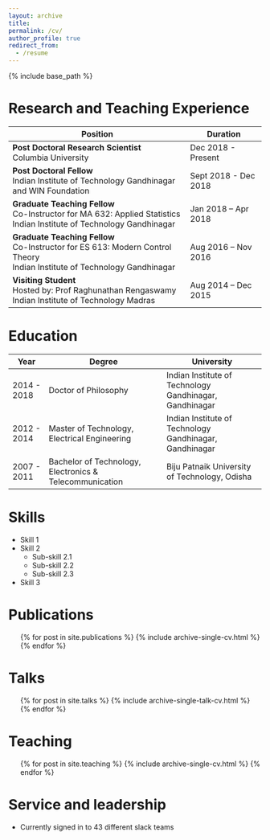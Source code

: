 ```yaml
---
layout: archive
title: 
permalink: /cv/
author_profile: true
redirect_from:
  - /resume
---
```


{% include base_path %}

Research and Teaching Experience
======

| Position	| Duration	|
|--- |--- |
| **Post Doctoral Research Scientist**<br>Columbia University | Dec 2018 - Present |
| **Post Doctoral Fellow**<br>Indian Institute of Technology Gandhinagar and WIN Foundation | Sept 2018 - Dec 2018 |
| **Graduate Teaching Fellow**<br>Co-Instructor for MA 632: Applied Statistics<br>Indian Institute of Technology Gandhinagar | Jan 2018 – Apr 2018 |
| **Graduate Teaching Fellow**<br>Co-Instructor for ES 613: Modern Control Theory<br>Indian Institute of Technology Gandhinagar | Aug 2016 – Nov 2016 |
| **Visiting Student**<br>Hosted by: Prof Raghunathan Rengaswamy<br>Indian Institute of Technology Madras | Aug 2014 – Dec 2015 |

Education
======

| Year	| Degree	| 	University |
|---	|---	|---	|
| 2014 - 2018 | Doctor of Philosophy | Indian Institute of Technology Gandhinagar, Gandhinagar |
| 2012 - 2014 | Master of Technology, Electrical Engineering | Indian Institute of Technology Gandhinagar, Gandhinagar |
| 2007 - 2011 | Bachelor of Technology, Electronics & Telecommunication | Biju Patnaik University of Technology, Odisha |


Skills
======
* Skill 1
* Skill 2
  * Sub-skill 2.1
  * Sub-skill 2.2
  * Sub-skill 2.3
* Skill 3

Publications
======
  <ul>{% for post in site.publications %}
    {% include archive-single-cv.html %}
  {% endfor %}</ul>
  
Talks
======
  <ul>{% for post in site.talks %}
    {% include archive-single-talk-cv.html %}
  {% endfor %}</ul>
  
Teaching
======
  <ul>{% for post in site.teaching %}
    {% include archive-single-cv.html %}
  {% endfor %}</ul>
  
Service and leadership
======
* Currently signed in to 43 different slack teams
